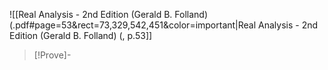 ![[Real Analysis - 2nd Edition (Gerald B. Folland) (.pdf#page=53&rect=73,329,542,451&color=important|Real Analysis - 2nd Edition (Gerald B. Folland) (, p.53]]
>[!Prove]- 
>